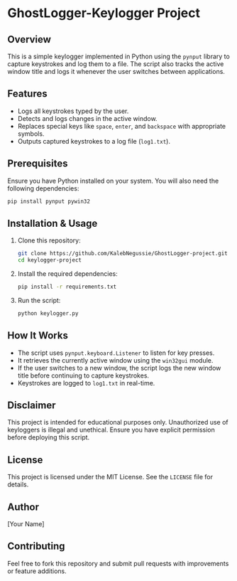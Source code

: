 #  GhostLogger-Keylogger Project

## Overview
This is a simple keylogger implemented in Python using the `pynput` library to capture keystrokes and log them to a file. The script also tracks the active window title and logs it whenever the user switches between applications.

## Features
- Logs all keystrokes typed by the user.
- Detects and logs changes in the active window.
- Replaces special keys like `space`, `enter`, and `backspace` with appropriate symbols.
- Outputs captured keystrokes to a log file (`log1.txt`).

## Prerequisites
Ensure you have Python installed on your system. You will also need the following dependencies:

```sh
pip install pynput pywin32
```

## Installation & Usage
1. Clone this repository:
   ```sh
   git clone https://github.com/KalebNegussie/GhostLogger-project.git
   cd keylogger-project
   ```
2. Install the required dependencies:
   ```sh
   pip install -r requirements.txt
   ```
3. Run the script:
   ```sh
   python keylogger.py
   ```

## How It Works
- The script uses `pynput.keyboard.Listener` to listen for key presses.
- It retrieves the currently active window using the `win32gui` module.
- If the user switches to a new window, the script logs the new window title before continuing to capture keystrokes.
- Keystrokes are logged to `log1.txt` in real-time.

## Disclaimer
This project is intended for educational purposes only. Unauthorized use of keyloggers is illegal and unethical. Ensure you have explicit permission before deploying this script.

## License
This project is licensed under the MIT License. See the `LICENSE` file for details.

## Author
[Your Name]

## Contributing
Feel free to fork this repository and submit pull requests with improvements or feature additions.
